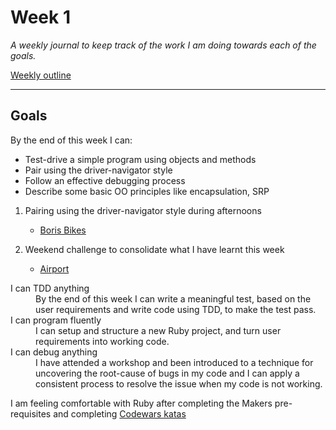 # Week 1

_A weekly journal to keep track of the work I am doing towards each of the goals._

[Weekly outline](https://github.com/makersacademy/course/blob/master/week_outlines.md/)

------

## Goals

By the end of this week I can:

* Test-drive a simple program using objects and methods
* Pair using the driver-navigator style
* Follow an effective debugging process
* Describe some basic OO principles like encapsulation, SRP

1. Pairing using the driver-navigator style during afternoons
    - [Boris Bikes](https://github.com/nelsonclaire/Portfolio/blob/master/projects/boris-bikes.md)

2. Weekend challenge to consolidate what I have learnt this week
    - [Airport](https://github.com/nelsonclaire/Portfolio/blob/master/projects/airport.md)

<dl>
  <dt>I can TDD anything</dt>
  <dd>By the end of this week I can write a meaningful test, based on the user requirements and write code using TDD, to make the test pass.</dd>
  <dt>I can program fluently</dt>
  <dd>I can setup and structure a new Ruby project, and turn user requirements into working code.</dd>
  <dt>I can debug anything</dt>
  <dd>I have attended a workshop and been introduced to a technique for uncovering the root-cause of bugs in my code and I can apply a consistent process to resolve the issue when my code is not working.</dd>
</dl>

I am feeling comfortable with Ruby after completing the Makers pre-requisites and completing [Codewars katas](https://www.codewars.com/users/nelsonclaire)


